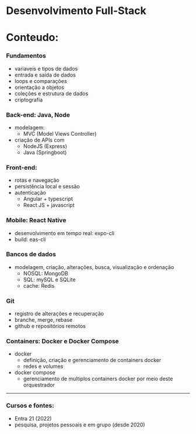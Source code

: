 # Desenvolvimento Full-Stack

# Conteudo:

### Fundamentos
- variaveis e tipos de dados
- entrada e saida de dados
- loops e comparações
- orientação a objetos
- coleções e estrutura de dados
- criptografia

### Back-end: Java, Node
- modelagem: 
  - MVC (Model Views Controller)
- criação de APIs com 
  - NodeJS (Express)
  - Java (Springboot)

### Front-end:
- rotas e navegação
- persistência local e sessão
- autenticação
  - Angular + typescript
  - React JS + javascript

### Mobile: React Native
- desenvolvimento em tempo real: expo-cli
- build: eas-cli

### Bancos de dados
- modelagem, criação, alterações, busca, visualização e ordenação
  - NOSQL: MongoDB
  - SQL: mySQL e SQLite
  - cache: Redis

### Git
- registro de alterações e recuperação
- branche, merge, rebase
- github e repositórios remotos

### Containers: Docker e Docker Compose
- docker
  - definição, criação e gerenciamento de containers docker
  - redes e volumes
- docker compose
  - gerenciamento de multiplos containers docker por meio deste orquestrador

---
### Cursos e fontes: 
- Entra 21 (2022)
- pesquisa, projetos pessoais e em grupo (desde 2020)
